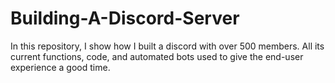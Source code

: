 # Building-A-Discord-Server
In this repository, I show how I built a discord with over 500 members. All its current functions, code, and automated bots used to give the end-user experience a good time. 
